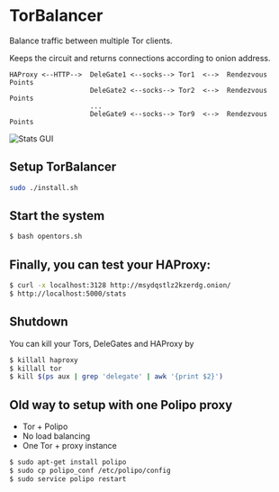 # TorBalancer

Balance traffic between multiple Tor clients.

Keeps the circuit and returns connections according to onion address.

```
HAProxy <--HTTP-->  DeleGate1 <--socks--> Tor1  <-->  Rendezvous Points
                    DeleGate2 <--socks--> Tor2  <-->  Rendezvous Points
                    ...
                    DeleGate9 <--socks--> Tor9  <-->  Rendezvous Points
```

![Stats GUI](https://github.com/ahmia/TorBalancer/blob/master/stats.png)


## Setup TorBalancer

```sh
sudo ./install.sh
```

## Start the system

```sh
$ bash opentors.sh
```

## Finally, you can test your HAProxy:

```sh
$ curl -x localhost:3128 http://msydqstlz2kzerdg.onion/
$ http://localhost:5000/stats
```

## Shutdown

You can kill your Tors, DeleGates and HAProxy by

```sh
$ killall haproxy
$ killall tor
$ kill $(ps aux | grep 'delegate' | awk '{print $2}')
```

## Old way to setup with one Polipo proxy

- Tor + Polipo
- No load balancing
- One Tor + proxy instance

```sh
$ sudo apt-get install polipo
$ sudo cp polipo_conf /etc/polipo/config
$ sudo service polipo restart
```
